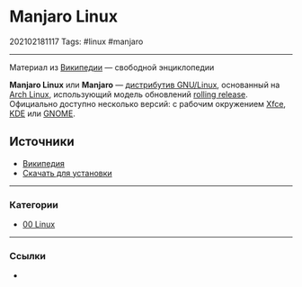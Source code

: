 # Manjaro Linux

202102181117
Tags: #linux #manjaro
___

Материал из [Википедии](https://ru.wikipedia.org/wiki/Manjaro_Linux) — свободной энциклопедии

**Manjaro Linux** или **Manjaro** — [дистрибутив GNU/Linux](https://ru.wikipedia.org/wiki/%D0%94%D0%B8%D1%81%D1%82%D1%80%D0%B8%D0%B1%D1%83%D1%82%D0%B8%D0%B2_Linux "Дистрибутив Linux"), основанный на [Arch Linux](https://ru.wikipedia.org/wiki/Arch_Linux "Arch Linux"), использующий модель обновлений [rolling release](https://ru.wikipedia.org/wiki/Rolling_release "Rolling release"). Официально доступно несколько версий: с рабочим окружением [Xfce](https://ru.wikipedia.org/wiki/Xfce "Xfce"), [KDE](https://ru.wikipedia.org/wiki/KDE "KDE") или [GNOME](https://ru.wikipedia.org/wiki/GNOME "GNOME").

## Источники
- [Википедия](https://ru.wikipedia.org/wiki/Manjaro_Linux)
- [Скачать для установки](https://manjaro.org/download/)

___
### Категории
- [00 Linux](00%20Linux.md)

___
### Ссылки
- 
